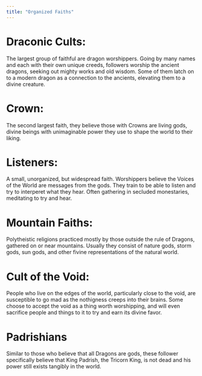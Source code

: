 ```yaml
---
title: "Organized Faiths"
---
```

# Draconic Cults:
The largest group of faithful are dragon worshippers. Going by many names and each with their own unique creeds, followers worship the ancient dragons, seeking out mighty works and old wisdom. Some of them latch on to a modern dragon as a connection to the ancients, elevating them to a divine creature.

# Crown:
The second largest faith, they believe those with Crowns are living gods, divine beings with unimaginable power they use to shape the world to their liking.

# Listeners: 
A small, unorganized, but widespread faith. Worshippers believe the Voices of the World are messages from the gods. They train to be able to listen and try to interperet what they hear. Often gathering in secluded monestaries, meditating to try and hear.

# Mountain Faiths:
Polytheistic religions practiced mostly by those outside the rule of Dragons, gathered on or near mountains. Usually they consist of nature gods, storm gods, sun gods, and other fivine representations of the natural world.

# Cult of the Void:
People who live on the edges of the world, particularly close to the void, are susceptible to go mad as the nothigness creeps into their brains. Some choose to accept the void as a thing worth worshipping, and will even sacrifice people and things to it to try and earn its divine favor.

# Padrishians
Similar to those who believe that all Dragons are gods, these follower specifically believe that King Padrish, the Tricorn King, is not dead and his power still exists tangibly in the world.